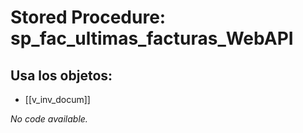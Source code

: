 # Stored Procedure: sp_fac_ultimas_facturas_WebAPI

## Usa los objetos:
- [[v_inv_docum]]

*No code available.*
